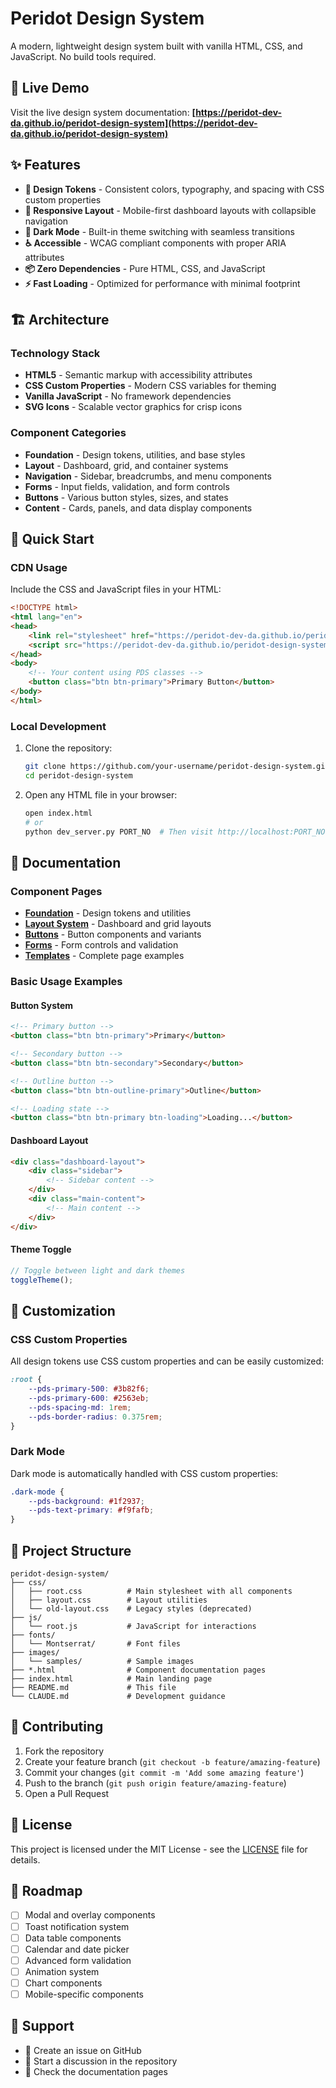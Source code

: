# Peridot Design System

A modern, lightweight design system built with vanilla HTML, CSS, and JavaScript. No build tools required.

## 🚀 Live Demo

Visit the live design system documentation: **[https://peridot-dev-da.github.io/peridot-design-system](https://peridot-dev-da.github.io/peridot-design-system)**

## ✨ Features

- **🎨 Design Tokens** - Consistent colors, typography, and spacing with CSS custom properties
- **📱 Responsive Layout** - Mobile-first dashboard layouts with collapsible navigation
- **🌙 Dark Mode** - Built-in theme switching with seamless transitions
- **♿ Accessible** - WCAG compliant components with proper ARIA attributes
- **📦 Zero Dependencies** - Pure HTML, CSS, and JavaScript
- **⚡ Fast Loading** - Optimized for performance with minimal footprint

## 🏗️ Architecture

### Technology Stack
- **HTML5** - Semantic markup with accessibility attributes
- **CSS Custom Properties** - Modern CSS variables for theming
- **Vanilla JavaScript** - No framework dependencies
- **SVG Icons** - Scalable vector graphics for crisp icons

### Component Categories
- **Foundation** - Design tokens, utilities, and base styles
- **Layout** - Dashboard, grid, and container systems
- **Navigation** - Sidebar, breadcrumbs, and menu components
- **Forms** - Input fields, validation, and form controls
- **Buttons** - Various button styles, sizes, and states
- **Content** - Cards, panels, and data display components

## 🚀 Quick Start

### CDN Usage
Include the CSS and JavaScript files in your HTML:

```html
<!DOCTYPE html>
<html lang="en">
<head>
    <link rel="stylesheet" href="https://peridot-dev-da.github.io/peridot-design-system/css/root.css">
    <script src="https://peridot-dev-da.github.io/peridot-design-system/js/root.js"></script>
</head>
<body>
    <!-- Your content using PDS classes -->
    <button class="btn btn-primary">Primary Button</button>
</body>
</html>
```

### Local Development
1. Clone the repository:
   ```bash
   git clone https://github.com/your-username/peridot-design-system.git
   cd peridot-design-system
   ```

2. Open any HTML file in your browser:
   ```bash
   open index.html
   # or
   python dev_server.py PORT_NO  # Then visit http://localhost:PORT_NO
   ```

## 📖 Documentation

### Component Pages
- **[Foundation](foundation.html)** - Design tokens and utilities
- **[Layout System](layout.html)** - Dashboard and grid layouts
- **[Buttons](buttons.html)** - Button components and variants
- **[Forms](forms.html)** - Form controls and validation
- **[Templates](template.html)** - Complete page examples

### Basic Usage Examples

#### Button System
```html
<!-- Primary button -->
<button class="btn btn-primary">Primary</button>

<!-- Secondary button -->
<button class="btn btn-secondary">Secondary</button>

<!-- Outline button -->
<button class="btn btn-outline-primary">Outline</button>

<!-- Loading state -->
<button class="btn btn-primary btn-loading">Loading...</button>
```

#### Dashboard Layout
```html
<div class="dashboard-layout">
    <div class="sidebar">
        <!-- Sidebar content -->
    </div>
    <div class="main-content">
        <!-- Main content -->
    </div>
</div>
```

#### Theme Toggle
```javascript
// Toggle between light and dark themes
toggleTheme();
```

## 🎨 Customization

### CSS Custom Properties
All design tokens use CSS custom properties and can be easily customized:

```css
:root {
    --pds-primary-500: #3b82f6;
    --pds-primary-600: #2563eb;
    --pds-spacing-md: 1rem;
    --pds-border-radius: 0.375rem;
}
```

### Dark Mode
Dark mode is automatically handled with CSS custom properties:

```css
.dark-mode {
    --pds-background: #1f2937;
    --pds-text-primary: #f9fafb;
}
```

## 📁 Project Structure

```
peridot-design-system/
├── css/
│   ├── root.css          # Main stylesheet with all components
│   ├── layout.css        # Layout utilities
│   └── old-layout.css    # Legacy styles (deprecated)
├── js/
│   └── root.js           # JavaScript for interactions
├── fonts/
│   └── Montserrat/       # Font files
├── images/
│   └── samples/          # Sample images
├── *.html                # Component documentation pages
├── index.html            # Main landing page
├── README.md             # This file
└── CLAUDE.md             # Development guidance
```

## 🤝 Contributing

1. Fork the repository
2. Create your feature branch (`git checkout -b feature/amazing-feature`)
3. Commit your changes (`git commit -m 'Add some amazing feature'`)
4. Push to the branch (`git push origin feature/amazing-feature`)
5. Open a Pull Request

## 📄 License

This project is licensed under the MIT License - see the [LICENSE](LICENSE) file for details.

## 🎯 Roadmap

- [ ] Modal and overlay components
- [ ] Toast notification system
- [ ] Data table components
- [ ] Calendar and date picker
- [ ] Advanced form validation
- [ ] Animation system
- [ ] Chart components
- [ ] Mobile-specific components

## 💬 Support

- 📧 Create an issue on GitHub
- 💬 Start a discussion in the repository
- 📖 Check the documentation pages